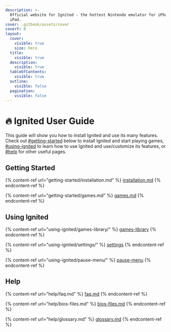 ```yaml
---
description: >-
  Official website for Ignited - the hottest Nintendo emulator for iPhone and
  iPad.
cover: .gitbook/assets/cover
coverY: 0
layout:
  cover:
    visible: true
    size: hero
  title:
    visible: true
  description:
    visible: true
  tableOfContents:
    visible: true
  outline:
    visible: false
  pagination:
    visible: false
---
```


# 🔥 Ignited User Guide

This guide will show you how to install Ignited and use its many features. Check out [#getting-started](./#getting-started "mention") below to install Ignited and start playing games, [#using-ignited](./#using-ignited "mention") to learn how to use Ignited and use/customize its features, or [#help](./#help "mention") for other useful pages.

## Getting Started

{% content-ref url="getting-started/installation.md" %}
[installation.md](getting-started/installation.md)
{% endcontent-ref %}

{% content-ref url="getting-started/games.md" %}
[games.md](getting-started/games.md)
{% endcontent-ref %}

## Using Ignited

{% content-ref url="using-ignited/games-library/" %}
[games-library](using-ignited/games-library/)
{% endcontent-ref %}

{% content-ref url="using-ignited/settings/" %}
[settings](using-ignited/settings/)
{% endcontent-ref %}

{% content-ref url="using-ignited/pause-menu/" %}
[pause-menu](using-ignited/pause-menu/)
{% endcontent-ref %}

## Help

{% content-ref url="help/faq.md" %}
[faq.md](help/faq.md)
{% endcontent-ref %}

{% content-ref url="help/bios-files.md" %}
[bios-files.md](help/bios-files.md)
{% endcontent-ref %}

{% content-ref url="help/glossary.md" %}
[glossary.md](help/glossary.md)
{% endcontent-ref %}
